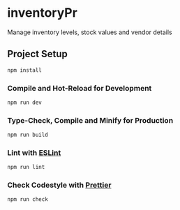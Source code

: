 # inventoryPr

Manage inventory levels, stock values and vendor details

## Project Setup

```sh
npm install
```

### Compile and Hot-Reload for Development

```sh
npm run dev
```

### Type-Check, Compile and Minify for Production

```sh
npm run build
```

### Lint with [ESLint](https://eslint.org/)

```sh
npm run lint
```

### Check Codestyle with [Prettier](https://eslint.org/)

```sh
npm run check
```